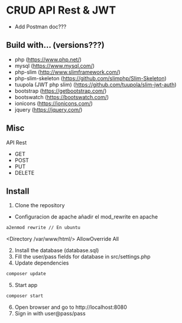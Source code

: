 # CRUD API Rest & JWT

- Add Postman doc???

## Build with... (versions???)
- php (https://www.php.net/)
- mysql (https://www.mysql.com/)
- php-slim (http://www.slimframework.com/)
- php-slim-skeleton (https://github.com/slimphp/Slim-Skeleton)
- tuupola (JWT php slim) (https://github.com/tuupola/slim-jwt-auth)
- bootstrap (https://getbootstrap.com/)
- bootswatch (https://bootswatch.com/)
- ionicons (https://ionicons.com/)
- jquery (https://jquery.com/)


## Misc
API Rest
- GET
- POST
- PUT
- DELETE


## Install 
1. Clone the repository
- Configuracion de apache 
añadir el mod_rewrite en apache 
```sh
a2enmod rewrite // En ubuntu 
```
<Directory /var/www/html/>
        AllowOverride All
</Directory>


2. Install the database (database.sql)
3. Fill the user/pass fields for database in src/settings.php
4. Update dependencies
```sh
composer update
```
5. Start app 
```sh
composer start
```
6. Open browser and go to http://localhost:8080
7. Sign in with user@pass/pass
